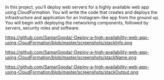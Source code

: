 In this project, you’ll deploy web servers for a highly available web app using CloudFormation. You will write the code that creates and deploys the infrastructure and application for an Instagram-like app from the ground up. You will begin with deploying the networking components, followed by servers, security roles and software.

https://github.com/SamarGooda/-Deploy-a-high-availability-web-app-using-CloudFormation/blob/master/screenshots/stackInfo.png

https://github.com/SamarGooda/-Deploy-a-high-availability-web-app-using-CloudFormation/blob/master/screenshots/stackName.png

https://github.com/SamarGooda/-Deploy-a-high-availability-web-app-using-CloudFormation/blob/master/screenshots/stackOutput.png
